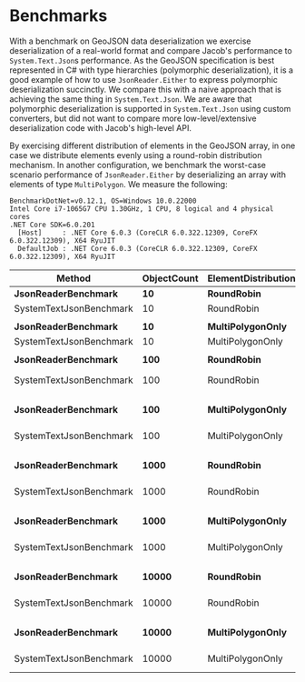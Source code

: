 # Benchmarks

With a benchmark on GeoJSON data deserialization we exercise deserialization
of a real-world format and compare Jacob's performance to `System.Text.Json`s
performance. As the GeoJSON specification is best represented in C# with type
hierarchies (polymorphic deserialization), it is a good example of how to use
`JsonReader.Either` to express polymorphic deserialization succinctly. We
compare this with a naive approach that is achieving the same thing in
`System.Text.Json`. We are aware that polymorphic deserialization is supported
in `System.Text.Json` using custom converters, but did not want to compare
more low-level/extensive deserialization code with Jacob's high-level API.

By exercising different distribution of elements in the GeoJSON array, in one
case we distribute elements evenly using a round-robin distribution mechanism.
In another configuration, we benchmark the worst-case scenario performance of
`JsonReader.Either` by deserializing an array with elements of type
`MultiPolygon`. We measure the following:

    BenchmarkDotNet=v0.12.1, OS=Windows 10.0.22000
    Intel Core i7-1065G7 CPU 1.30GHz, 1 CPU, 8 logical and 4 physical cores
    .NET Core SDK=6.0.201
      [Host]     : .NET Core 6.0.3 (CoreCLR 6.0.322.12309, CoreFX 6.0.322.12309), X64 RyuJIT
      DefaultJob : .NET Core 6.0.3 (CoreCLR 6.0.322.12309, CoreFX 6.0.322.12309), X64 RyuJIT

|                  Method | ObjectCount | ElementDistribution |          Mean |        Error |       StdDev | Ratio | RatioSD |     Gen 0 |     Gen 1 |     Gen 2 |   Allocated |
|------------------------ |------------ |-------------------- |--------------:|-------------:|-------------:|------:|--------:|----------:|----------:|----------:|------------:|
|     **JsonReaderBenchmark** |          **10** |          **RoundRobin** |      **46.12 μs** |     **0.882 μs** |     **1.115 μs** |  **1.32** |    **0.04** |    **1.8921** |         **-** |         **-** |     **7.83 KB** |
| SystemTextJsonBenchmark |          10 |          RoundRobin |      35.06 μs |     0.673 μs |     0.661 μs |  1.00 |    0.00 |    3.7842 |         - |         - |     15.7 KB |
|                         |             |                     |               |              |              |       |         |           |           |           |             |
|     **JsonReaderBenchmark** |          **10** |    **MultiPolygonOnly** |      **93.75 μs** |     **1.806 μs** |     **1.855 μs** |  **1.06** |    **0.04** |    **4.8828** |    **0.1221** |         **-** |    **20.16 KB** |
| SystemTextJsonBenchmark |          10 |    MultiPolygonOnly |      87.64 μs |     1.749 μs |     3.109 μs |  1.00 |    0.00 |    9.2773 |         - |         - |    38.02 KB |
|                         |             |                     |               |              |              |       |         |           |           |           |             |
|     **JsonReaderBenchmark** |         **100** |          **RoundRobin** |     **486.69 μs** |     **9.342 μs** |     **9.175 μs** |  **1.32** |    **0.03** |   **20.5078** |    **0.9766** |         **-** |    **83.88 KB** |
| SystemTextJsonBenchmark |         100 |          RoundRobin |     367.92 μs |     5.094 μs |     4.516 μs |  1.00 |    0.00 |   39.0625 |    5.8594 |         - |   161.09 KB |
|                         |             |                     |               |              |              |       |         |           |           |           |             |
|     **JsonReaderBenchmark** |         **100** |    **MultiPolygonOnly** |     **960.07 μs** |    **16.182 μs** |    **15.137 μs** |  **1.11** |    **0.02** |   **47.8516** |   **15.6250** |         **-** |   **199.16 KB** |
| SystemTextJsonBenchmark |         100 |    MultiPolygonOnly |     862.43 μs |     9.172 μs |     8.580 μs |  1.00 |    0.00 |   83.9844 |   25.3906 |         - |   373.46 KB |
|                         |             |                     |               |              |              |       |         |           |           |           |             |
|     **JsonReaderBenchmark** |        **1000** |          **RoundRobin** |   **5,007.96 μs** |    **86.742 μs** |    **76.894 μs** |  **1.26** |    **0.02** |  **132.8125** |   **62.5000** |         **-** |   **844.31 KB** |
| SystemTextJsonBenchmark |        1000 |          RoundRobin |   3,968.88 μs |    52.979 μs |    46.965 μs |  1.00 |    0.00 |  257.8125 |  125.0000 |         - |  1609.24 KB |
|                         |             |                     |               |              |              |       |         |           |           |           |             |
|     **JsonReaderBenchmark** |        **1000** |    **MultiPolygonOnly** |  **10,259.01 μs** |   **201.294 μs** |   **178.442 μs** |  **0.99** |    **0.02** |  **312.5000** |  **156.2500** |         **-** |  **1985.12 KB** |
| SystemTextJsonBenchmark |        1000 |    MultiPolygonOnly |  10,358.38 μs |   174.165 μs |   154.393 μs |  1.00 |    0.00 |  593.7500 |  296.8750 |         - |  3713.12 KB |
|                         |             |                     |               |              |              |       |         |           |           |           |             |
|     **JsonReaderBenchmark** |       **10000** |          **RoundRobin** |  **60,955.24 μs** | **1,119.826 μs** | **1,149.979 μs** |  **1.00** |    **0.03** | **1444.4444** |  **444.4444** |  **111.1111** |  **8537.14 KB** |
| SystemTextJsonBenchmark |       10000 |          RoundRobin |  61,381.19 μs |   849.500 μs |   709.371 μs |  1.00 |    0.00 | 2888.8889 | 1444.4444 |  444.4444 | 16470.32 KB |
|                         |             |                     |               |              |              |       |         |           |           |           |             |
|     **JsonReaderBenchmark** |       **10000** |    **MultiPolygonOnly** | **128,842.65 μs** | **2,549.790 μs** | **3,574.449 μs** |  **0.90** |    **0.03** | **3500.0000** | **1500.0000** |  **500.0000** | **19945.18 KB** |
| SystemTextJsonBenchmark |       10000 |    MultiPolygonOnly | 142,806.56 μs | 2,738.989 μs | 3,044.380 μs |  1.00 |    0.00 | 6750.0000 | 3000.0000 | 1000.0000 | 37511.51 KB |
